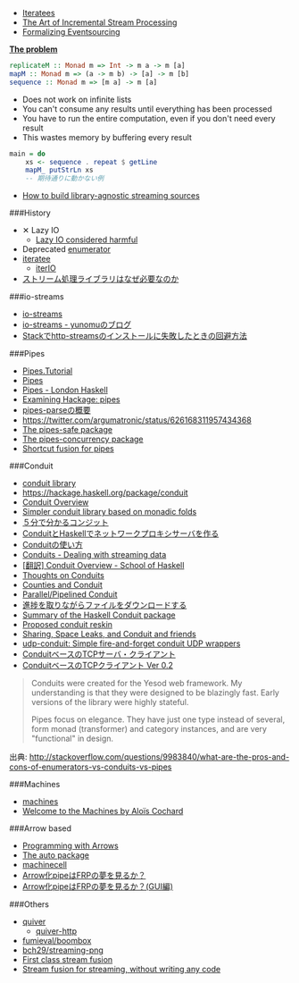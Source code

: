 * [Iteratees](https://ro-che.info/ccc/15)
* [The Art of Incremental Stream Processing](http://mth.io/talks/streams/)
* [Formalizing Eventsourcing](http://www.corecursion.net/post/2017-01-01-Formalizing_Eventsourcing)

[**The problem**](http://www.scs.stanford.edu/14sp-cs240h/slides/pipes-slides.html#(3))

```haskell
replicateM :: Monad m => Int -> m a -> m [a]
mapM :: Monad m => (a -> m b) -> [a] -> m [b]
sequence :: Monad m => [m a] -> m [a]
```

* Does not work on infinite lists
* You can't consume any results until everything has been processed
* You have to run the entire computation, even if you don't need every result
* This wastes memory by buffering every result

```haskell
main = do
    xs <- sequence . repeat $ getLine
    mapM_ putStrLn xs
    -- 期待通りに動かない例
```

* [How to build library-agnostic streaming sources](http://www.haskellforall.com/2014/11/how-to-build-library-agnostic-streaming.html)

###History
* ✕ Lazy IO
    * [Lazy IO considered harmful](https://sites.google.com/site/haskell/notes/lazy-io-considered-harmful-way-to-go-left-fold-enumerator)
* Deprecated [enumerator](https://hackage.haskell.org/package/enumerator)
* [iteratee](https://hackage.haskell.org/package/iteratee)
    * [iterIO](https://hackage.haskell.org/package/iterIO)
* [ストリーム処理ライブラリはなぜ必要なのか](https://docs.google.com/document/d/17CDvq00OgRjvSgRnQz3pLEYPF4246LtIBbx6-7w9fmo)

###io-streams
* [io-streams](http://hackage.haskell.org/package/io-streams)
* [io-streams - yunomuのブログ](http://yunomu.hatenablog.jp/entry/2013/09/22/160859)
* [Stackでhttp-streamsのインストールに失敗したときの回避方法](http://qiita.com/kuy/items/f106c75a246a62503572)

###Pipes
* [Pipes.Tutorial](https://hackage.haskell.org/package/pipes/docs/Pipes-Tutorial.html)
* [Pipes](http://www.scs.stanford.edu/14sp-cs240h/slides/pipes-slides.html)
* [Pipes - London Haskell](https://www.youtube.com/watch?v=2jdJGdA7AYs)
* [Examining Hackage: pipes](http://jozefg.bitbucket.org/posts/2015-06-01-pipes.html)
* [pipes-parseの概要](http://qiita.com/hiratara/items/88ffab011f6e93a88f64)
* <https://twitter.com/argumatronic/status/626168311957434368>
* [The pipes-safe package](https://hackage.haskell.org/package/pipes-safe)
* [The pipes-concurrency package](https://hackage.haskell.org/package/pipes-concurrency)
* [Shortcut fusion for pipes](http://www.haskellforall.com/2014/01/stream-fusion-for-pipes.html)

###Conduit
* [conduit library](https://haskell-lang.org/library/conduit)
* <https://hackage.haskell.org/package/conduit>
* [Conduit Overview](https://www.fpcomplete.com/user/snoyberg/library-documentation/conduit-overview)
* [Simpler conduit library based on monadic folds](http://newartisans.com/2014/06/simpler-conduit-library/)
* [５分で分かるコンジット](http://melpon.org/yesodbookjp/conduit)
* [ConduitとHaskellでネットワークプロキシサーバを作る](http://tanakh.jp/posts/2012-07-01-conduit-0.5.html)
* [Conduitの使い方](http://qiita.com/siphilia_rn/items/f3d8d83496a8eab65274)
* [Conduits - Dealing with streaming data](http://none.io/posts/2014-07-03-Conduits---Dealing-with-streaming-data.html)
* [[翻訳] Conduit Overview - School of Haskell](http://qiita.com/alpha22jp/items/0d634b0bb9f4ccb0cd05)
* [Thoughts on Conduits](http://neilmitchell.blogspot.jp/2015/07/thoughts-on-conduits.html)
* [Counties and Conduit](http://levischuck.com/posts/2015-07-26-counties-and-conduit.html)
* [Parallel/Pipelined Conduit](http://neilmitchell.blogspot.jp/2015/07/parallelpipelined-conduit.html)
* [進捗を取りながらファイルをダウンロードする](http://qiita.com/techno-tanoC/items/39fdc32f3c8f79a26183)
* [Summary of the Haskell Conduit package](http://haskell.zcourts.com/io/2013/12/27/introduction-to-conduit/)
* [Proposed conduit reskin](http://www.snoyman.com/blog/2016/09/proposed-conduit-reskin)
* [Sharing, Space Leaks, and Conduit and friends](http://www.well-typed.com/blog/2016/09/sharing-conduit/)
* [udp-conduit: Simple fire-and-forget conduit UDP wrappers](https://hackage.haskell.org/package/udp-conduit)
* [ConduitベースのTCPサーバ・クライアント](http://qiita.com/yutasth/items/9e2040c9f2206360c85f)
* [ConduitベースのTCPクライアント Ver 0.2](http://qiita.com/yutasth/items/53b6c57d872abe45d087)

> Conduits were created for the Yesod web framework. My understanding is that they were designed to be blazingly fast. Early versions of the library were highly stateful.
> 
> Pipes focus on elegance. They have just one type instead of several, form monad (transformer) and category instances, and are very "functional" in design.

出典: <http://stackoverflow.com/questions/9983840/what-are-the-pros-and-cons-of-enumerators-vs-conduits-vs-pipes>

###Machines
* [machines](http://hackage.haskell.org/package/machines)
* [Welcome to the Machines by Aloïs Cochard](https://www.youtube.com/watch?v=sEfn_x245mE&index=7&list=PL9Z-JgiTsOYTdi91N_DlcpWqkCYvMrhA4)

###Arrow based
* [Programming with Arrows](http://www.cse.chalmers.se/~rjmh/afp-arrows.pdf)
* [The auto package](http://hackage.haskell.org/package/auto)
* [machinecell](http://hackage.haskell.org/package/machinecell)
* [Arrow化pipeはFRPの夢を見るか？](http://qiita.com/as_capabl/items/cefef00635031a540dd3)
* [Arrow化pipeはFRPの夢を見るか？(GUI編)](http://qiita.com/as_capabl/items/11751da09f9257864692)

###Others
* [quiver](http://hackage.haskell.org/package/quiver)
  * [quiver-http](https://hackage.haskell.org/package/quiver-http)
* [fumieval/boombox](https://github.com/fumieval/boombox)
* [bch29/streaming-png](https://github.com/bch29/streaming-png)
* [First class stream fusion](http://www.yesodweb.com/blog/2016/02/first-class-stream-fusion)
* [Stream fusion for streaming, without writing any code](http://twanvl.nl/blog/haskell/streaming-vector)
